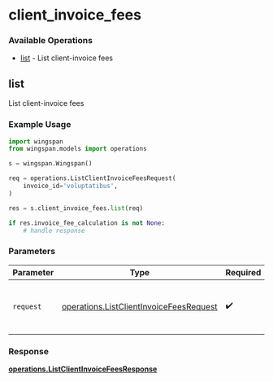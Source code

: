 # client_invoice_fees

### Available Operations

* [list](#list) - List client-invoice fees

## list

List client-invoice fees

### Example Usage

```python
import wingspan
from wingspan.models import operations

s = wingspan.Wingspan()

req = operations.ListClientInvoiceFeesRequest(
    invoice_id='voluptatibus',
)

res = s.client_invoice_fees.list(req)

if res.invoice_fee_calculation is not None:
    # handle response
```

### Parameters

| Parameter                                                                                          | Type                                                                                               | Required                                                                                           | Description                                                                                        |
| -------------------------------------------------------------------------------------------------- | -------------------------------------------------------------------------------------------------- | -------------------------------------------------------------------------------------------------- | -------------------------------------------------------------------------------------------------- |
| `request`                                                                                          | [operations.ListClientInvoiceFeesRequest](../../models/operations/listclientinvoicefeesrequest.md) | :heavy_check_mark:                                                                                 | The request object to use for the request.                                                         |


### Response

**[operations.ListClientInvoiceFeesResponse](../../models/operations/listclientinvoicefeesresponse.md)**

